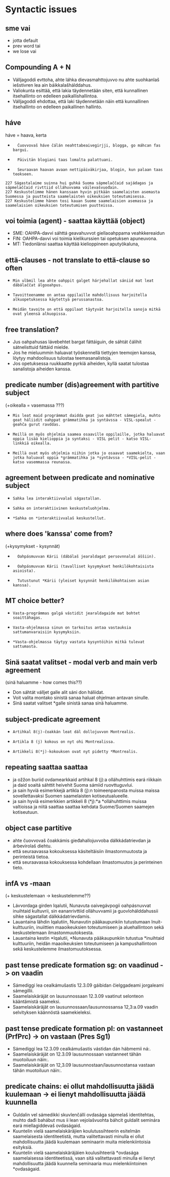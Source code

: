 # Syntactic issues

## sme vai

- jotta default
- prev word tai
- we lose vai

## Compounding A + N

- Válljagoddi evttoha, ahte láhka dievasmahttojuvvo nu ahte suohkanlaš iešstivren lea ain báikkalašhálddahus.
- Valiokunta esittää, että lakia täydennetään siten, että kunnallinen itsehallinto on edelleen paikallishallintoa.
- Válljagoddi ehdottaa, että laki täydennetään näin että kunnallinen itsehallinto on edelleen paikallinen hallinto.

## háve

háve = haava, kerta

-       Čuovvovaš háve čálán neahttabeaivegirjji, blogga, go máhcan fas bargui.
-       Päivitän blogiani taas lomalta palattuani.
-       Seuraavan haavan avaan nettipäiväkirjaa, blogin, kun palaan taas teokseen.

```
227	Ságastalaime suinna hui guhká Suoma sápmelaččaid sajádagas ja sápmelaččaid rivttiid olláhuvvama váilevašvuođain.
227	Keskustelimme hänen kanssaan hyvin pitkään saamelaisten asemasta Suomessa ja puutteista saamelaisten oikeuksien toteutumisessa.
227	Keskustelimme hänen tosi kauan Suome saamelaisien asemassa ja saamelaisien oikeuksien toteutumisen puutteissa.
```

## voi toimia (agent) - saattaa käyttää (object)

- SME: OAHPA-davvi sáhttá geavahuvvot giellaoahppama veahkkereaidun
- FIN: OAHPA-davvi voi toimia kielikurssien tai opetuksen apuneuvona.
- MT: Tiedonlänsi saattaa käyttää kielioppineen aputyökaluna,

## että-clauses - not translate to että-clause so often

-     Min ulbmil lea ahte oahppit galget hárjehallat sániid mat leat dábálaččat álgooahpus.
-     Tavoitteenamme on antaa oppilaille mahdollisuus harjoitella alkuopetuksessa käytettyä perussanastoa.
-     Meidän tavoite on että oppilaat täytyvät harjoitella sanoja mitkä ovat yleensä alkuopissa.

## free translation?

- Jus oahpahusas lávebehtet bargat fáttáiguin, de sáhtát čálihit sátnelisttuid fáttáid mielde.
- Jos he mieluummin haluavat työskennellä tiettyjen teemojen kanssa, löytyy mahdoolisuus tulostaa teemasanalistoja.
- Jos opetuksessa ruukkaatte pyrkiä aiheiden, kyllä saatat tulostaa sanalistoja aiheiden kanssa.

## predicate number (dis)agreement with partitive subject

(+oikealla = vasemassa ???)

-     Mis leat maid prográmmat daidda geat juo máhttet sámegiela, muhto geat háliidit oahppat grámmatihka ja syntávssa - VISL-spealut - geahča gurut ravddas.
-     Meillä on myös ohjelmia saamea osaaville oppilaille, jotka haluavat oppia lisää kielioppia ja syntaksi - VISL pelit - katso VISL-linkkiä oikealla.
-     Meillä ovat myös ohjelmia niihin jotka jo osaavat saamekielta, vaan jotka haluavat oppia *grámmatihka ja *syntávssa - *VISL-pelit - katso vasemmassa reunassa.

## agreement between predicate and nominative subject

-     Sahka lea interaktiivvalaš ságastallan.
-     Sahka on interaktiivinen keskusteluohjelma.
-     *Sahka on *interaktiivvalaš keskustellut.

## where does 'kanssa' come from?

(+kysymykset - kysynnät)

-       Oahpásmuvvan Kárii (dábálaš jearaldagat persovnnalaš áššiin).
-       Oahpásmuvvan Kárii (tavalliset kysymykset henkilökohtaisista asioista).
-       Tutustunut *Kárii (yleiset kysynnät henkilökohtaisen asian kanssa).

## MT choice better?

-     Vasta-prográmmas galgá vástidit jearaldagaide mat bohtet soaittáhagas.
-     Vasta-ohjelmassa sinun on tarkoitus antaa vastauksia sattumanvaraisiin kysymyksiin.
-     *Vasta-ohjelmassa täytyy vastata kysyntöihin mitkä tulevat sattumasta.

## Sinä saatat valitset - modal verb and main verb agreement

(sinä haluamme - how comes this??)

- Don sáhtát válljet galle alit sáni don háliidat.
- Voit valita montako sinistä sanaa haluat ohjelman antavan sinulle.
- Sinä saatat valitset \*galle sinistä sanaa sinä haluamme.

## subject-predicate agreement

-     Artihkal 8(j)-čoakkán leat dál dollojuvvon Montrealis.
-     Artikla 8 (j) kokous on nyt ohi Montrealissa.
-     Artikkeli 8(*j)-kokouksen ovat nyt pidetty *Montrealis.

## repeating saattaa saattaa

- ja ožžon buriid ovdamearkkaid artihkal 8 (j):a olláhuhttimis eará riikkain ja daid soaitá sáhttit heivehit Suoma sámiid ruovttuguvlui.
- ja sain hyviä esimerkkejä artikla 8 (j):n toimeenpanosta muissa maissa sovellettavaksi Suomen saamelaisten kotiseutualueelle.
- ja sain hyviä esimerkkien artikkeli 8 (*j):*a \*olláhuhttimis muissa valtioissa ja niitä saattaa saattaa kehdata Suome/Suomen saamejen kotiseutuun.

## object case partitive

- ahte čuovvovaš čoakkámis gieđahallojuvvoba dálkkádatrievdan ja árbevirolaš diehtu.
- että seuraavassa kokouksessa käsiteltäisiin ilmastonmuutosta ja perinteistä tietoa.
- että seuraavassa kokouksessa kohdellaan ilmastomuutos ja perinteinen tieto.

## infA vs -maan

(+ keskustelemaan -> keskustelemme??)

- Lávvordaga girden Iqalutii, Nunavuta oaivegávpogii oahpásnuvvat inuihtaid kultuvrii, sin eananrivttiid olláhuvvamii ja guovlohálddahussii sihke ságastallat dálkkádatrievdamis.
- Lauantaina lähdin Iqalutiin, Nunavutin pääkaupunkiin tutustumaan Inuit-kulttuuriin, inuiittien maaoikeuksien toteutumiseen ja aluehallintoon sekä keskustelemaan ilmastonmuutoksesta.
- Lauantaina kestin *Iqalutii, *Nunavuta pääkaupunkiin tutustua \*inuihtaid kulttuuriin, heidän maaoikeuksien toteutumiseen ja kampushallintoon sekä keskustelemme ilmastomuutoksessa.

## past tense predicate formation sg: on vaadinud -> on vaadin

- Sámediggi lea cealkámušastis 12.3.09 gáibidan čielggadeami jorgaleami sámegillii.
- Saamelaiskäräjät on lausunnossaan 12.3.09 vaatinut selonteon kääntämistä saameksi.
- Saamelaiskäräjät on lausunnossaan/lausunnossansa 12,3:a.09 vaadin selvityksen käännöstä saamekieleksi.

## past tense predicate formation pl: on vastanneet (PrfPrc) -> on vastaan (Pres Sg1)

- Sámediggi lea 12.3.09 cealkámušastis vástidan dán hábmemii ná:.
- Saamelaiskäräjät on 12.3.09 lausunnossaan vastanneet tähän muotoiluun näin:.
- Saamelaiskäräjät on 12,3.09 lausunnostaan/lausunnostansa vastaan tähän muotoiluun näin:.

## predicate chains: ei ollut mahdollisuutta jäädä kuulemaan -> ei lienyt mahdollisuutta jäädä kuunnella

- Guldalin vel sámedikki skuvlenčálli ovdasága sápmelaš identitehtas, muhto dađi bahábut mus ii lean vejolašvuohta báhcit guldalit seminára eará miellagiddevaš ovdaságaid.
- Kuuntelin vielä saamelaiskäräjien koulutussihteerin esitelmän saamelaisesta identiteetistä, mutta valitettavasti minulla ei ollut mahdollisuutta jäädä kuulemaan seminaarin muita mielenkiintoisia esityksiä.
- Kuuntelin vielä saamelaiskäräjäien koulusihteeriä *ovdasága saamelaisessa identiteetissä, vaan sitä valitettavasti minulla ei lienyt mahdollisuutta jäädä kuunnella seminaaria muu mielenkiintoinen *ovdaságaid.
